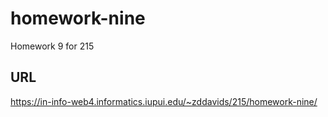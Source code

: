 # homework-nine
 Homework 9 for 215
 
 ## URL
 https://in-info-web4.informatics.iupui.edu/~zddavids/215/homework-nine/
